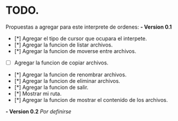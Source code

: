 # TODO.

Propuestas a agregar para este interprete de ordenes:
**- Version 0.1**
- [*] Agregar el tipo de cursor que ocupara el interpete.
- [*] Agregar la funcion de listar archivos.
- [*] Agregar la funcion de moverse entre archivos.
- [ ] Agregar la funcion de copiar archivos.
- [*] Agregar la funcion de renombrar archivos.
- [*] Agregar la funcion de eliminar archivos.
- [*] Agregar la funcion de salir.
- [*] Mostrar mi ruta.
- [*] Agregar la funcion de mostrar el contenido de los archivos.


**- Version	0.2**
*Por definirse*
